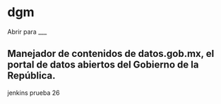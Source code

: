 # dgm
Abrir para ___

## Manejador de contenidos de datos.gob.mx, el portal de datos abiertos del Gobierno de la República. 

jenkins prueba 26

